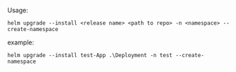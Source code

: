 Usage:

```
helm upgrade --install <release name> <path to repo> -n <namespace> --create-namespace
```

example:
```
helm upgrade --install test-App .\Deployment -n test --create-namespace
```
